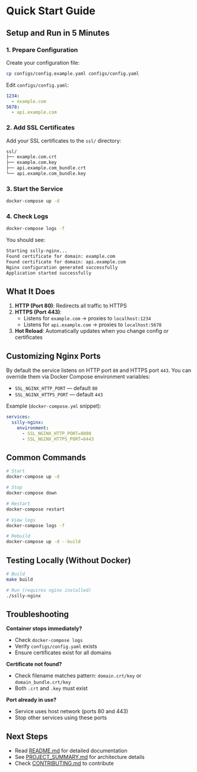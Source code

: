 # Quick Start Guide

## Setup and Run in 5 Minutes

### 1. Prepare Configuration

Create your configuration file:

```bash
cp configs/config.example.yaml configs/config.yaml
```

Edit `configs/config.yaml`:

```yaml
1234:
  - example.com
5678:
  - api.example.com
```

### 2. Add SSL Certificates

Add your SSL certificates to the `ssl/` directory:

```bash
ssl/
├── example.com.crt
├── example.com.key
├── api.example.com_bundle.crt
└── api.example.com_bundle.key
```

### 3. Start the Service

```bash
docker-compose up -d
```

### 4. Check Logs

```bash
docker-compose logs -f
```

You should see:

```bash
Starting sslly-nginx...
Found certificate for domain: example.com
Found certificate for domain: api.example.com
Nginx configuration generated successfully
Application started successfully
```

## What It Does

1. **HTTP (Port 80)**: Redirects all traffic to HTTPS
2. **HTTPS (Port 443)**:
   - Listens for `example.com` → proxies to `localhost:1234`
   - Listens for `api.example.com` → proxies to `localhost:5678`
3. **Hot Reload**: Automatically updates when you change config or certificates

## Customizing Nginx Ports

By default the service listens on HTTP port `80` and HTTPS port `443`. You can override them via Docker Compose environment variables:

- `SSL_NGINX_HTTP_PORT` — default `80`
- `SSL_NGINX_HTTPS_PORT` — default `443`

Example (`docker-compose.yml` snippet):

```yaml
services:
  sslly-nginx:
    environment:
      - SSL_NGINX_HTTP_PORT=8080
      - SSL_NGINX_HTTPS_PORT=8443
```

## Common Commands

```bash
# Start
docker-compose up -d

# Stop
docker-compose down

# Restart
docker-compose restart

# View logs
docker-compose logs -f

# Rebuild
docker-compose up -d --build
```

## Testing Locally (Without Docker)

```bash
# Build
make build

# Run (requires nginx installed)
./sslly-nginx
```

## Troubleshooting

**Container stops immediately?**

- Check `docker-compose logs`
- Verify `configs/config.yaml` exists
- Ensure certificates exist for all domains

**Certificate not found?**

- Check filename matches pattern: `domain.crt/key` or `domain_bundle.crt/key`
- Both `.crt` and `.key` must exist

**Port already in use?**

- Service uses host network (ports 80 and 443)
- Stop other services using these ports

## Next Steps

- Read [README.md](README.md) for detailed documentation
- See [PROJECT_SUMMARY.md](PROJECT_SUMMARY.md) for architecture details
- Check [CONTRIBUTING.md](CONTRIBUTING.md) to contribute

